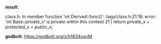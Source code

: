 **result**:
 
class.h: In member function 'int Derived::func()':
/app/class.h:21:16: error: 'int Base::private_x' is private within this context
   21 |         return private_x + protected_x + public_x;      
 
**godbolt**: https://godbolt.org/z/h1834osnM
